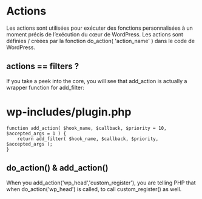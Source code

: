 # Actions

Les actions sont utilisées pour exécuter des fonctions personnalisées à un moment précis de l’exécution du cœur de WordPress.
Les actions sont définies / créées par la fonction do_action( 'action_name' ) dans le code de WordPress.

## actions == filters ?

If you take a peek into the core, you will see that add_action is actually a wrapper function for add_filter:

# wp-includes/plugin.php
```
function add_action( $hook_name, $callback, $priority = 10, $accepted_args = 1 ) {
	return add_filter( $hook_name, $callback, $priority, $accepted_args );
}
```

## do_action() & add_action()

When you add_action('wp_head','custom_register'), you are telling PHP that when do_action('wp_head') is called, to call custom_register() as well. 
